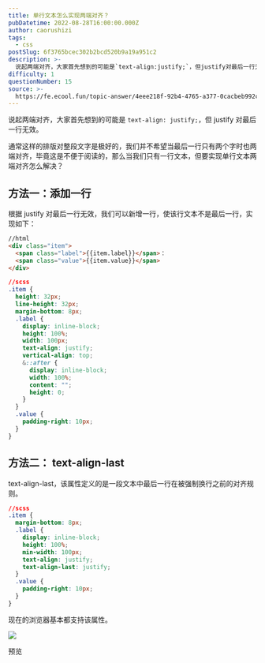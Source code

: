 ```yaml
---
title: 单行文本怎么实现两端对齐？
pubDatetime: 2022-08-28T16:00:00.000Z
author: caorushizi
tags:
  - css
postSlug: 6f3765bcec302b2bcd520b9a19a951c2
description: >-
  说起两端对齐，大家首先想到的可能是`text-align:justify;`，但justify对最后一行无效。通常这样的排版对整段文字是极好的，我们并不希望当最后一行只有两个字时也两端对齐，毕竟这是不
difficulty: 1
questionNumber: 15
source: >-
  https://fe.ecool.fun/topic-answer/4eee218f-92b4-4765-a377-0cacbeb992c1?orderBy=updateTime&order=desc&tagId=11
---
```


说起两端对齐，大家首先想到的可能是 `text-align: justify;`，但 justify 对最后一行无效。

通常这样的排版对整段文字是极好的，我们并不希望当最后一行只有两个字时也两端对齐，毕竟这是不便于阅读的，那么当我们只有一行文本，但要实现单行文本两端对齐怎么解决？

## 方法一：添加一行

根据 justify 对最后一行无效，我们可以新增一行，使该行文本不是最后一行，实现如下：

```html
//html
<div class="item">
  <span class="label">{{item.label}}</span>：
  <span class="value">{{item.value}}</span>
</div>
```

```css
//scss
.item {
  height: 32px;
  line-height: 32px;
  margin-bottom: 8px;
  .label {
    display: inline-block;
    height: 100%;
    width: 100px;
    text-align: justify;
    vertical-align: top;
    &::after {
      display: inline-block;
      width: 100%;
      content: "";
      height: 0;
    }
  }
  .value {
    padding-right: 10px;
  }
}
```

## 方法二： text-align-last

text-align-last，该属性定义的是一段文本中最后一行在被强制换行之前的对齐规则。

```css
//scss
.item {
  margin-bottom: 8px;
  .label {
    display: inline-block;
    height: 100%;
    min-width: 100px;
    text-align: justify;
    text-align-last: justify;
  }
  .value {
    padding-right: 10px;
  }
}
```

现在的浏览器基本都支持该属性。

![](https://dd-static.jd.com/ddimg/jfs/t1/202500/3/24647/56174/630b6592Ec84c3b3b/f6ca20716ef8aa30.png)

预览
